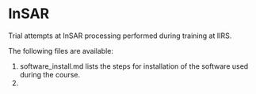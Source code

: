 # InSAR
Trial attempts at InSAR processing performed during training at IIRS.

The following files are available:
1. software_install.md lists the steps for installation of the software used during the course.
2. 
